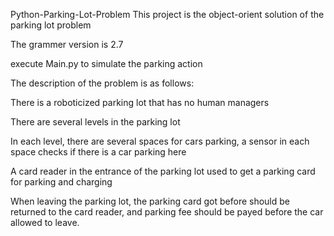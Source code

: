 Python-Parking-Lot-Problem
This project is the object-orient solution of the parking lot problem

The grammer version is 2.7

execute Main.py to simulate the parking action

The description of the problem is as follows:

There is a roboticized parking lot that has no human managers

There are several levels in the parking lot

In each level, there are several spaces for cars parking, a sensor in each space checks if there is a car parking here

A card reader in the entrance of the parking lot used to get a parking card for parking and charging

When leaving the parking lot, the parking card got before should be returned to the card reader, and parking fee should be payed before the car allowed to leave.

